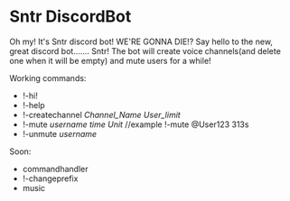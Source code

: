 # Sntr DiscordBot
Oh my! It's Sntr discord bot! WE'RE GONNA DIE!?
Say hello to the new, great discord bot....... Sntr!
The bot will create voice channels(and delete one when it will be empty) and mute users for a while!

Working commands:
- !-hi!
- !-help
- !-createchannel *Channel_Name* *User_limit*
- !-mute *username* *time* *Unit* //example !-mute @User123 313s
- !-unmute *username*

Soon:
- commandhandler
- !-changeprefix
- music
